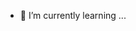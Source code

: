 
- 🌱 I’m currently learning ...
<!---alexbotogon/alexbotogon is a ✨ special ✨ repository because its `README.md` (this file) appears on your GitHub profile.
You can click the Preview link to take a look at your changes.
--->
